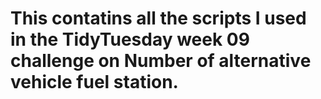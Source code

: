 # This contatins all the scripts I used in the TidyTuesday week 09 challenge on Number of alternative vehicle fuel station.
